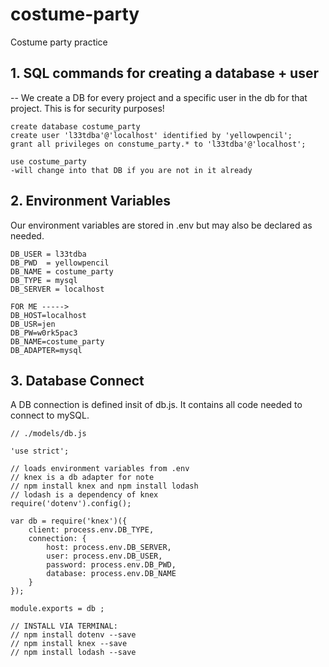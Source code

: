 # costume-party
Costume party practice

## 1. SQL commands for creating a database + user
-- We create a DB for every project and a specific user in the db for that project. This is for security purposes!


```
create database costume_party
create user 'l33tdba'@'localhost' identified by 'yellowpencil';
grant all privileges on constume_party.* to 'l33tdba'@'localhost';

use costume_party 
-will change into that DB if you are not in it already

```

## 2. Environment Variables
Our environment variables are stored in .env but may also be declared as needed.

```
DB_USER	= l33tdba
DB_PWD 	= yellowpencil
DB_NAME = costume_party
DB_TYPE = mysql
DB_SERVER = localhost

FOR ME -----> 
DB_HOST=localhost
DB_USR=jen
DB_PW=w0rk5pac3
DB_NAME=costume_party
DB_ADAPTER=mysql

```
## 3. Database Connect

A DB connection is defined insit of db.js. It contains all code needed to connect to mySQL.

```
// ./models/db.js

'use strict';

// loads environment variables from .env
// knex is a db adapter for note
// npm install knex and npm install lodash
// lodash is a dependency of knex
require('dotenv').config();

var db = require('knex')({
	client: process.env.DB_TYPE,
	connection: {
		host: process.env.DB_SERVER,
		user: process.env.DB_USER,
		password: process.env.DB_PWD,
		database: process.env.DB_NAME
	}
});

module.exports = db ;

// INSTALL VIA TERMINAL:
// npm install dotenv --save
// npm install knex --save
// npm install lodash --save

```
